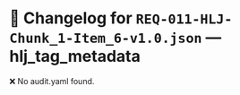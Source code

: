# 📝 Changelog for `REQ-011-HLJ-Chunk_1-Item_6-v1.0.json` — **hlj_tag_metadata**

❌ No audit.yaml found.
